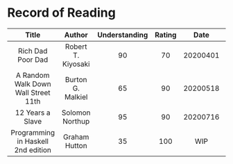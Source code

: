 <link rel="stylesheet" type="text/css" href="style.css">

# Record of Reading

| Title | Author | Understanding | Rating | Date | Genre |
|:---:|:---:|:---:|:---:|:---:|:---:|
| Rich Dad Poor Dad | Robert T. Kiyosaki | 90 | 70 | 20200401 | Finance & Spirituality |
| A Random Walk Down Wall Street 11th | Burton G. Malkiel | 65 | 90 | 20200518 | Finance |
| 12 Years a Slave | Solomon Northup | 95 | 90 | 20200716 | History |
| Programming in Haskell 2nd edition | Graham Hutton | 35 | 100 | WIP | Computer Science |
